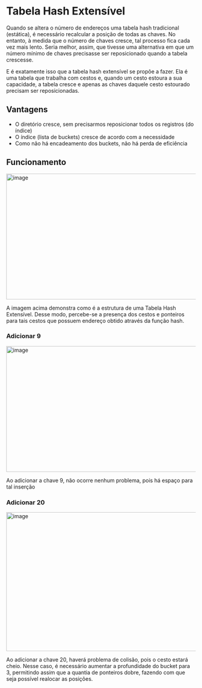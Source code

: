 # Tabela Hash Extensível

Quando se altera o número de endereços uma tabela hash tradicional (estática), é necessário recalcular a posição de todas as chaves. No entanto, à medida que o número de chaves cresce, tal processo fica cada vez mais lento. Seria melhor, assim, que tivesse uma alternativa em que um número mínimo de chaves precisasse ser reposicionado quando a tabela crescesse.

E é exatamente isso que a tabela hash extensível se propõe a fazer. Ela é uma tabela que trabalha com cestos e, quando um cesto estoura a sua capacidade, a tabela cresce e apenas as chaves daquele cesto estourado precisam ser reposicionadas.

## Vantagens

- O diretório cresce, sem precisarmos reposicionar todos os registros (do índice)
- O índice (lista de buckets) cresce de acordo com a necessidade
- Como não há encadeamento dos buckets, não há perda de eficiência


## Funcionamento

<img width="894" height="334" alt="image" src="https://github.com/user-attachments/assets/9b8de716-9cf6-4f1a-a4bb-c5ab7247165a" />

A imagem acima demonstra como é a estrutura de uma Tabela Hash Extensível. Desse modo, percebe-se a presença dos cestos e ponteiros para tais cestos que possuem endereço obtido através da função hash.

### Adicionar 9

<img width="894" height="334" alt="image" src="https://github.com/user-attachments/assets/fd17598f-3f59-447e-84e0-561cf8086c1d" />

Ao adicionar a chave 9, não ocorre nenhum problema, pois há espaço para tal inserção

### Adicionar 20

<img width="894" height="369" alt="image" src="https://github.com/user-attachments/assets/aa56a436-6199-4c4d-bd3b-bd75afb9c624" />

Ao adicionar a chave 20, haverá problema de colisão, pois o cesto estará cheio. Nesse caso, é necessário aumentar a profundidade do bucket para 3,
permitindo assim que a quantia de ponteiros dobre, fazendo com que seja possível realocar as posições.
